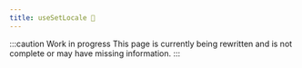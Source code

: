```yaml
---
title: useSetLocale 🚧
---
```


:::caution Work in progress
This page is currently being rewritten and is not complete or may have missing information.
:::